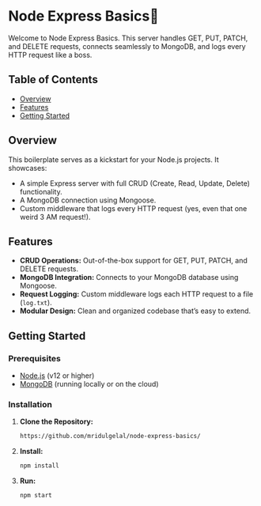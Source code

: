 # Node Express Basics🚀

Welcome to Node Express Basics. This server handles GET, PUT, PATCH, and DELETE requests, connects seamlessly to MongoDB, and logs every HTTP request like a boss.

## Table of Contents
- [Overview](#overview)
- [Features](#features)
- [Getting Started](#getting-started)

## Overview
This boilerplate serves as a kickstart for your Node.js projects. It showcases:
- A simple Express server with full CRUD (Create, Read, Update, Delete) functionality.
- A MongoDB connection using Mongoose.
- Custom middleware that logs every HTTP request (yes, even that one weird 3 AM request!).

## Features
- **CRUD Operations:** Out-of-the-box support for GET, PUT, PATCH, and DELETE requests.
- **MongoDB Integration:** Connects to your MongoDB database using Mongoose.
- **Request Logging:** Custom middleware logs each HTTP request to a file (`log.txt`).
- **Modular Design:** Clean and organized codebase that’s easy to extend.

## Getting Started

### Prerequisites
- [Node.js](https://nodejs.org/) (v12 or higher)
- [MongoDB](https://www.mongodb.com/) (running locally or on the cloud)

### Installation
1. **Clone the Repository:**
   ```bash
   https://github.com/mridulgelal/node-express-basics/

2. **Install:**
   ```bash
   npm install

3. **Run:**
   ```bash
   npm start
